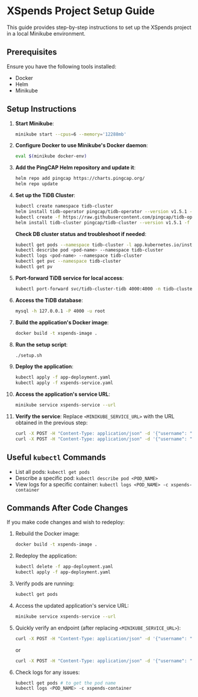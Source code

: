 
# XSpends Project Setup Guide

This guide provides step-by-step instructions to set up the XSpends project in a local Minikube environment.

## Prerequisites
Ensure you have the following tools installed:
- Docker
- Helm
- Minikube

## Setup Instructions

1. **Start Minikube**:
   ```bash
   minikube start --cpus=6 --memory='12288mb'
   ```

2. **Configure Docker to use Minikube's Docker daemon**:
   ```bash
   eval $(minikube docker-env)
   ```

3. **Add the PingCAP Helm repository and update it**:
   ```bash
   helm repo add pingcap https://charts.pingcap.org/
   helm repo update
   ```

4. **Set up the TiDB Cluster**:
   ```bash
   kubectl create namespace tidb-cluster
   helm install tidb-operator pingcap/tidb-operator --version v1.5.1 --namespace tidb-cluster
   kubectl create -f https://raw.githubusercontent.com/pingcap/tidb-operator/v1.5.1/manifests/crd.yaml
   helm install tidb-cluster pingcap/tidb-cluster --version v1.5.1 -f values-tidb.yaml --namespace tidb-cluster
   ```

   **Check DB cluster status and troubleshoot if needed**:
   ```bash
   kubectl get pods --namespace tidb-cluster -l app.kubernetes.io/instance=tidb-cluster
   kubectl describe pod <pod-name> --namespace tidb-cluster
   kubectl logs <pod-name> --namespace tidb-cluster
   kubectl get pvc --namespace tidb-cluster
   kubectl get pv

   ```

5. **Port-forward TiDB service for local access**:
   ```bash
   kubectl port-forward svc/tidb-cluster-tidb 4000:4000 -n tidb-cluster
   ```

6. **Access the TiDB database**:
   ```bash
   mysql -h 127.0.0.1 -P 4000 -u root
   ```

7. **Build the application's Docker image**:
   ```bash
   docker build -t xspends-image .
   ```

8. **Run the setup script**:
   ```bash
   ./setup.sh
   ```

9. **Deploy the application**:
   ```bash
   kubectl apply -f app-deployment.yaml
   kubectl apply -f xspends-service.yaml
   ```

10. **Access the application's service URL**:
    ```bash
    minikube service xspends-service --url
    ```

11. **Verify the service**:
    Replace `<MINIKUBE_SERVICE_URL>` with the URL obtained in the previous step:
    ```bash
    curl -X POST -H "Content-Type: application/json" -d '{"username": "testuser", "password": "testpass"}' <MINIKUBE_SERVICE_URL>/register
    curl -X POST -H "Content-Type: application/json" -d '{"username": "testuser", "password": "testpass"}' <MINIKUBE_SERVICE_URL>/login
    ```

## Useful `kubectl` Commands

- List all pods: `kubectl get pods`
- Describe a specific pod: `kubectl describe pod <POD_NAME>`
- View logs for a specific container: `kubectl logs <POD_NAME> -c xspends-container`

## Commands After Code Changes

If you make code changes and wish to redeploy:

1. Rebuild the Docker image:
   ```bash
   docker build -t xspends-image .
   ```

2. Redeploy the application:
   ```bash
   kubectl delete -f app-deployment.yaml
   kubectl apply -f app-deployment.yaml
   ```

3. Verify pods are running:
   ```bash
   kubectl get pods
   ```

4. Access the updated application's service URL:
   ```bash
   minikube service xspends-service --url
   ```

5. Quickly verify an endpoint (after replacing `<MINIKUBE_SERVICE_URL>`):
   ```bash
   curl -X POST -H "Content-Type: application/json" -d '{"username": "testuser", "password": "testpass"}' <MINIKUBE_SERVICE_URL>/login
   ```
   or 

   ```bash
   curl -X POST -H "Content-Type: application/json" -d '{"username": "testuser", "password": "testpass"}' <MINIKUBE_SERVICE_URL>/register
   ```



6. Check logs for any issues:
   ```bash
   kubectl get pods # to get the pod name
   kubectl logs <POD_NAME> -c xspends-container
   ```